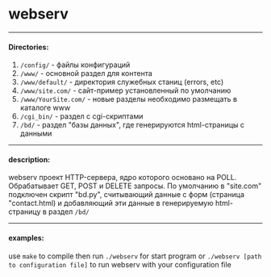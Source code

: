 
# webserv


*** 
#### Directories:
 1. `/config/` - файлы конфигураций
 2. `/www/` - основной раздел для контента
 3. `/www/default/` - директория служебных станиц (errors, etc)
 4. `/www/site.com/` - сайт-пример установленный по умолчанию
 5. `/www/YourSite.com/` - новые разделы необходимо размещать в каталоге www
 6.  `/cgi_bin/` - раздел с cgi-скриптами
 7.  `/bd/` - раздел "базы данных", где генерируются html-страницы с данными

***
#### description:
webserv проект HTTP-сервера, ядро которого основано на POLL.
Обрабатывает GET, POST и DELETE запросы.
По умолчанию в "site.com" подключен скрипт "bd.py", считывающий данные с форм (страница "contact.html)
и добавляющий эти данные в генерируемую html-страницу в раздел `/bd/`

***
#### examples:
 use `make` to compile
 then run `./webserv` for start program
 or `./webserv [path to configuration file]` to run webserv with your configuration file


